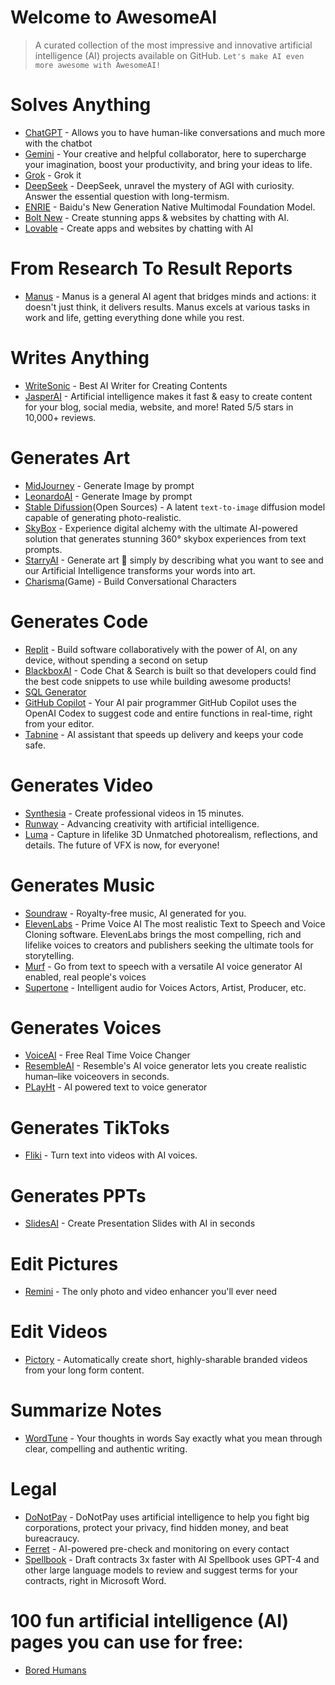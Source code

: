 # Welcome to AwesomeAI
 > A curated collection of the most impressive and innovative artificial intelligence (AI) projects available on GitHub. 
`Let's make AI even more awesome with AwesomeAI!`

# Solves Anything
- [ChatGPT](https://chat.openai.com/) - Allows you to have human-like conversations and much more with the chatbot
- [Gemini](https://gemini.google.com/) - Your creative and helpful collaborator, here to supercharge your imagination, boost your productivity, and bring your ideas to life.
- [Grok](https://grok.com/) - Grok it
- [DeepSeek](https://www.deepseek.com/) - DeepSeek, unravel the mystery of AGI with curiosity. Answer the essential question with long-termism.
- [ENRIE](https://yiyan.baidu.com/) - Baidu's New Generation Native Multimodal Foundation Model.
- [Bolt New](https://bolt.new/) - Create stunning apps & websites by chatting with AI.
- [Lovable](https://lovable.dev/) - Create apps and websites by chatting with AI

# From Research To Result Reports
- [Manus](https://manus.im/) - Manus is a general AI agent that bridges minds and actions: it doesn't just think, it delivers results. Manus excels at various tasks in work and life, getting everything done while you rest.

# Writes Anything
- [WriteSonic](https://writesonic.com/) - Best AI Writer for Creating
Contents
- [JasperAI](https://www.jasper.ai/) - Artificial intelligence makes it fast & easy to create content for your blog, social media, website, and more! Rated 5/5 stars in 10,000+ reviews.

# Generates Art
- [MidJourney](https://www.midjourney.com/home) - Generate Image by prompt
- [LeonardoAI](https://leonardo.ai/) - Generate Image by prompt
- [Stable Difussion](https://stablediffusionweb.com/)(Open Sources) - A latent `text-to-image` diffusion model capable of generating photo-realistic.
- [SkyBox](https://www.blockadelabs.com/) - Experience digital alchemy with the ultimate AI-powered solution that generates stunning 360° skybox experiences from text prompts.
- [StarryAI](https://starryai.com/) - Generate art 🎨 simply by describing what you want to see
and our Artificial Intelligence transforms your words into art.
- [Charisma](https://charisma.ai/)(Game) - Build Conversational Characters

# Generates Code
- [Replit](https://replit.com/) - Build software collaboratively with the power of AI, on any device, without spending a second on setup
- [BlackboxAI](https://www.useblackbox.io/) - Code Chat & Search is built so that developers could find the best code snippets to use while building awesome products!
- [SQL Generator](https://aihelperbot.com/)
- [GitHub Copilot](https://github.com/features/copilot) - Your AI pair programmer GitHub Copilot uses the OpenAI Codex to suggest code and entire functions in real-time, right from your editor.
- [Tabnine](https://www.tabnine.com/) - AI assistant that speeds up delivery and keeps your code safe.

# Generates Video
- [Synthesia](https://www.synthesia.io/) - Create professional videos in 15 minutes.
- [Runway](https://runwayml.com/) - Advancing creativity
with artificial intelligence.
- [Luma](https://lumalabs.ai/) - Capture in lifelike 3D Unmatched photorealism, reflections, and details. The future of VFX is now, for everyone!

# Generates Music
- [Soundraw](https://soundraw.io/) - Royalty-free music, AI generated for you.
- [ElevenLabs](https://beta.elevenlabs.io/) - Prime Voice AI
The most realistic Text to Speech and Voice Cloning software. ElevenLabs brings the most compelling, rich and lifelike voices to creators and publishers seeking the ultimate tools for storytelling.
- [Murf](https://murf.ai/) - Go from text to speech with a versatile AI voice generator
AI enabled, real people's voices
- [Supertone](https://supertone.ai/) - Intelligent audio for Voices Actors, Artist, Producer, etc.

# Generates Voices
- [VoiceAI](https://voice.ai/) - Free Real Time Voice Changer
- [ResembleAI](https://www.resemble.ai/) - Resemble's AI voice generator lets you create realistic human–like voiceovers in seconds.
- [PLayHt](https://play.ht/) - AI powered text to voice generator

# Generates TikToks
- [Fliki](https://fliki.ai/) - Turn text into videos with AI voices.

# Generates PPTs
- [SlidesAI](https://www.slidesai.io/) - Create Presentation Slides with AI in seconds

# Edit Pictures
- [Remini](https://remini.ai/) - The only photo and video enhancer you'll ever need

# Edit Videos
- [Pictory](https://pictory.ai/) - Automatically create short, highly-sharable branded videos from your long form content.

# Summarize Notes
- [WordTune](https://www.wordtune.com/) - Your thoughts in words
Say exactly what you mean through clear, compelling and authentic writing.

# Legal
- [DoNotPay](https://donotpay.com/) - DoNotPay uses artificial intelligence to help you fight big corporations, protect your privacy, find hidden money, and beat bureacraucy.
- [Ferret](https://www.ferret.ai/) - AI-powered pre-check and monitoring on every contact
- [Spellbook](https://www.spellbook.legal/) - Draft contracts 3x faster with AI
Spellbook uses GPT-4 and other large language models to review and suggest terms for your contracts, right in Microsoft Word.

# 100 fun artificial intelligence (AI) pages you can use for free:
- [Bored Humans](https://boredhumans.com/)
